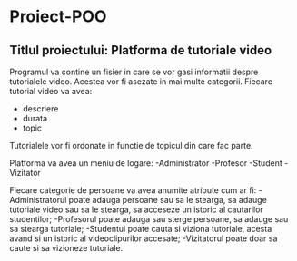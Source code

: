 # Proiect-POO
## Titlul proiectului: Platforma de tutoriale video
Programul va contine un fisier in care se vor gasi informatii despre tutorialele video. Acestea vor fi asezate in mai multe categorii. Fiecare tutorial video va avea:
- descriere
- durata
- topic

Tutorialele vor fi ordonate in functie de topicul din care fac parte.


Platforma va avea un meniu de logare:
-Administrator
-Profesor
-Student
-Vizitator


Fiecare categorie de persoane va avea anumite atribute cum ar fi: 
-Administratorul poate adauga persoane sau sa le stearga, sa adauge tutoriale video sau sa le stearga, sa acceseze un istoric al cautarilor studentilor;
-Profesorul poate adauga sau sterge persoane, sa adauge sau sa stearga tutoriale;
-Studentul poate cauta si viziona tutoriale, acesta avand si un istoric al videoclipurilor accesate;
-Vizitatorul poate doar sa caute si sa vizioneze tutoriale.
